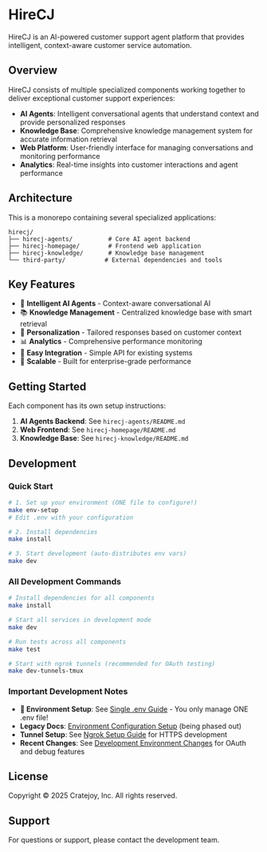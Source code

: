 # HireCJ

HireCJ is an AI-powered customer support agent platform that provides intelligent, context-aware customer service automation.

## Overview

HireCJ consists of multiple specialized components working together to deliver exceptional customer support experiences:

- **AI Agents**: Intelligent conversational agents that understand context and provide personalized responses
- **Knowledge Base**: Comprehensive knowledge management system for accurate information retrieval
- **Web Platform**: User-friendly interface for managing conversations and monitoring performance
- **Analytics**: Real-time insights into customer interactions and agent performance

## Architecture

This is a monorepo containing several specialized applications:

```
hirecj/
├── hirecj-agents/          # Core AI agent backend
├── hirecj-homepage/        # Frontend web application  
├── hirecj-knowledge/       # Knowledge base management
└── third-party/           # External dependencies and tools
```

## Key Features

- 🤖 **Intelligent AI Agents** - Context-aware conversational AI
- 📚 **Knowledge Management** - Centralized knowledge base with smart retrieval
- 🎯 **Personalization** - Tailored responses based on customer context
- 📊 **Analytics** - Comprehensive performance monitoring
- 🔧 **Easy Integration** - Simple API for existing systems
- 🚀 **Scalable** - Built for enterprise-grade performance

## Getting Started

Each component has its own setup instructions:

1. **AI Agents Backend**: See `hirecj-agents/README.md`
2. **Web Frontend**: See `hirecj-homepage/README.md`  
3. **Knowledge Base**: See `hirecj-knowledge/README.md`

## Development

### Quick Start

```bash
# 1. Set up your environment (ONE file to configure!)
make env-setup
# Edit .env with your configuration

# 2. Install dependencies
make install

# 3. Start development (auto-distributes env vars)
make dev
```

### All Development Commands

```bash
# Install dependencies for all components
make install

# Start all services in development mode
make dev

# Run tests across all components
make test

# Start with ngrok tunnels (recommended for OAuth testing)
make dev-tunnels-tmux
```

### Important Development Notes

- **🔑 Environment Setup**: See [Single .env Guide](SINGLE_ENV_GUIDE.md) - You only manage ONE .env file!
- **Legacy Docs**: [Environment Configuration Setup](README_ENV_SETUP.md) (being phased out)
- **Tunnel Setup**: See [Ngrok Setup Guide](NGROK_SETUP.md) for HTTPS development
- **Recent Changes**: See [Development Environment Changes](docs/DEV_ENVIRONMENT_CHANGES.md) for OAuth and debug features

## License

Copyright © 2025 Cratejoy, Inc. All rights reserved.

## Support

For questions or support, please contact the development team.